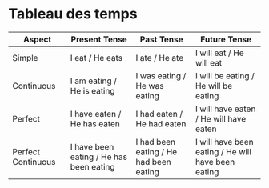 # Tableau des temps

| Aspect          | Present Tense                         | Past Tense                          | Future Tense                        |
|-----------------|---------------------------------------|-------------------------------------|-------------------------------------|
| Simple          | I eat / He eats                       | I ate / He ate                      | I will eat / He will eat            |
| Continuous      | I am eating / He is eating            | I was eating / He was eating        | I will be eating / He will be eating|
| Perfect         | I have eaten / He has eaten           | I had eaten / He had eaten          | I will have eaten / He will have eaten|
| Perfect Continuous | I have been eating / He has been eating | I had been eating / He had been eating | I will have been eating / He will have been eating |
